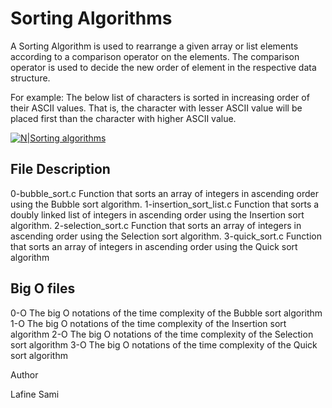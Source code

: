 # Sorting Algorithms

A Sorting Algorithm is used to rearrange a given array or list elements according to a comparison operator on the elements. The comparison operator is used to decide the new order of element in the respective data structure.

For example: The below list of characters is sorted in increasing order of their ASCII values. That is, the character with lesser ASCII value will be placed first than the character with higher ASCII value.

[![N|Sorting algorithms](https://www.geeksforgeeks.org/wp-content/uploads/sorting-algorithms.jpg)](https://www.geeksforgeeks.org/sorting-algorithms/)

## File Description

0-bubble_sort.c Function that sorts an array of integers in ascending order using the Bubble sort algorithm.
1-insertion_sort_list.c Function that sorts a doubly linked list of integers in ascending order using the Insertion sort algorithm.
2-selection_sort.c Function that sorts an array of integers in ascending order using the Selection sort algorithm.
3-quick_sort.c Function that sorts an array of integers in ascending order using the Quick sort algorithm

## Big O files


0-O The big O notations of the time complexity of the Bubble sort algorithm
1-O The big O notations of the time complexity of the Insertion sort algorithm
2-O The big O notations of the time complexity of the Selection sort algorithm
3-O The big O notations of the time complexity of the Quick sort algorithm


Author

Lafine Sami